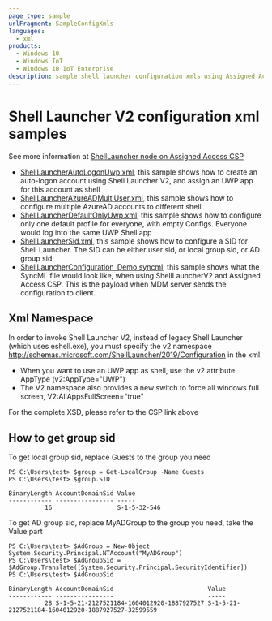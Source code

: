 ```yaml
---
page_type: sample
urlFragment: SampleConfigXmls
languages:
  - xml
products:
  - Windows 10
  - Windows IoT 
  - Windows 10 IoT Enterprise
description: sample shell launcher configuration xmls using Assigned Access CSP
---
```


# Shell Launcher V2 configuration xml samples

See more information at [ShellLauncher node on Assigned Access CSP](https://docs.microsoft.com/en-us/windows/client-management/mdm/assignedaccess-csp)

* [ShellLauncherAutoLogonUwp.xml](./ShellLauncherAutoLogonUwp.xml), this sample shows how to create an auto-logon account using Shell Launcher V2, and assign an UWP app for this account as shell
* [ShellLauncherAzureADMultiUser.xml](./ShellLauncherAzureADMultiUser.xml), this sample shows how to configure multiple AzureAD accounts to different shell
* [ShellLauncherDefaultOnlyUwp.xml](./ShellLauncherDefaultOnlyUwp.xml), this sample shows how to configure only one default profile for everyone, with empty Configs. Everyone would log into the same UWP Shell app
* [ShellLauncherSid.xml](./ShellLauncherSid.xml), this sample shows how to configure a SID for Shell Launcher. The SID can be either user sid, or local group sid, or AD group sid
* [ShellLauncherConfiguration_Demo.syncml](./ShellLauncherConfiguration_Demo.syncml), this sample shows what the SyncML file would look like, when using ShellLauncherV2 and Assigned Access CSP. This is the payload when MDM server sends the configuration to client.

## Xml Namespace

In order to invoke Shell Launcher V2, instead of legacy Shell Launcher (which uses eshell.exe), you must specify the v2 namespace http://schemas.microsoft.com/ShellLauncher/2019/Configuration in the xml. 

* When you want to use an UWP app as shell, use the v2 attribute AppType (v2:AppType="UWP")
* The V2 namespace also provides a new switch to force all windows full screen, V2:AllAppsFullScreen="true"

For the complete XSD, please refer to the CSP link above

## How to get group sid

To get local group sid, replace Guests to the group you need
```
PS C:\Users\test> $group = Get-LocalGroup -Name Guests
PS C:\Users\test> $group.SID

BinaryLength AccountDomainSid Value
------------ ---------------- -----
          16                  S-1-5-32-546
```

To get AD group sid, replace MyADGroup to the group you need, take the Value part
```
PS C:\Users\test> $AdGroup = New-Object System.Security.Principal.NTAccount("MyADGroup")
PS C:\Users\test> $AdGroupSid = $AdGroup.Translate([System.Security.Principal.SecurityIdentifier])
PS C:\Users\test> $AdGroupSid

BinaryLength AccountDomainSid                          Value
------------ ----------------                          -----
          28 S-1-5-21-2127521184-1604012920-1887927527 S-1-5-21-2127521184-1604012920-1887927527-32599559
```
